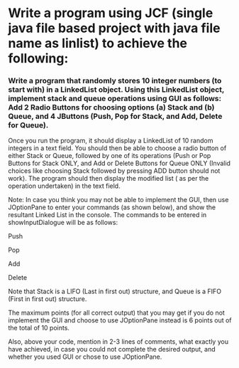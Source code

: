 # Write a program using JCF (single java file based project with java file name as linlist) to achieve the following:

### Write a program that randomly stores 10 integer numbers (to start with) in a LinkedList object. Using this LinkedList object, implement stack and queue operations using GUI as follows: Add 2 Radio Buttons for choosing options (a) Stack and (b) Queue, and 4 JButtons (Push, Pop for Stack, and Add, Delete for Queue).

Once you run the program, it should display a LinkedList of 10 random integers in a text field. You should then be able to choose a radio button of either Stack or Queue, followed by one of its operations (Push or Pop Buttons for Stack ONLY, and Add or Delete Buttons for Queue ONLY (Invalid choices like choosing Stack followed by pressing ADD button should not work). The program should then display the modified list ( as per the operation undertaken) in the text field.

Note: In case you think you may not be able to implement the GUI, then use JOptionPane to enter your commands (as shown below), and show the resultant Linked List in the console. The commands to be entered in showInputDialogue will be as follows:

Push

Pop

Add

Delete

Note that Stack is a LIFO (Last in first out) structure, and Queue is a FIFO (First in first out) structure.

The maximum points (for all correct output) that you may get if you do not implement the GUI and choose to use JOptionPane instead is 6 points out of the total of 10 points.

Also, above your code, mention in 2-3 lines of comments, what exactly you have achieved, in case you could not complete the desired output, and whether you used GUI or chose to use JOptionPane.
